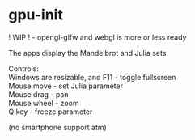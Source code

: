 # gpu-init

! WIP ! - opengl-glfw and webgl is more or less ready

The apps display the Mandelbrot and Julia sets.

Controls:  
Windows are resizable, and F11 - toggle fullscreen  
Mouse move  - set Julia parameter  
Mouse drag  - pan  
Mouse wheel - zoom  
Q key - freeze parameter  

(no smartphone support atm)
